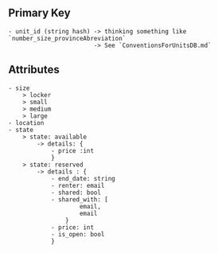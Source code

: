 ## Primary Key
    - unit_id (string hash) -> thinking something like `number_size_provinceAbreviation`
                            -> See `ConventionsForUnitsDB.md`

## Attributes
    - size
        > locker
        > small
        > medium
        > large
    - location
    - state
        > state: available
            -> details: {
                - price :int
                }
        > state: reserved
            -> details : {
                - end_date: string
                - renter: email
                - shared: bool
                - shared_with: [
                        email,
                        email
                    }
                - price: int
                - is_open: bool
                }

